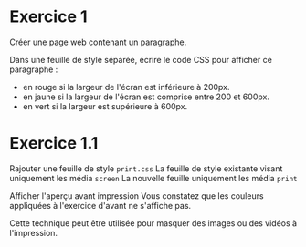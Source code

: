 # Exercice 1

Créer une page web contenant un paragraphe.

Dans une feuille de style séparée, écrire le code CSS pour afficher ce paragraphe :
- en rouge si la largeur de l'écran est inférieure à 200px.
- en jaune si la largeur de l'écran est comprise entre 200 et 600px.
- en vert si la largeur est supérieure à 600px.

# Exercice 1.1

Rajouter une feuille de style `print.css`
La feuille de style existante visant uniquement les média `screen`
La nouvelle feuille uniquement les média `print`

Afficher l'aperçu avant impression
Vous constatez que les couleurs appliquées à l'exercice d'avant ne s'affiche pas.

Cette technique peut être utilisée pour masquer des images ou des vidéos à l'impression.
